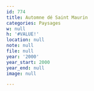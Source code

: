```yaml
---
id: 774
title: Automne dé Saint Maurin
categories: Paysages
w: null
h: '#VALUE!'
location: null
note: null
file: null
year: '2000'
year_start: 2000
year_end: null
image: null

---
```


